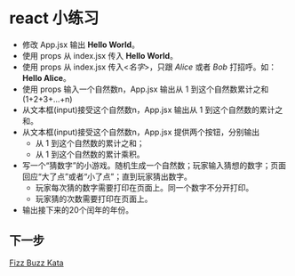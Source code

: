 # react 小练习 
- 修改 App.jsx 输出 **Hello World**。
- 使用 props 从 index.jsx 传入 **Hello World**。
- 使用 props 从 index.jsx 传入<*名字*>，只跟 *Alice* 或者 *Bob* 打招呼。如：**Hello Alice**。
- 使用 props 输入一个自然数n，App.jsx 输出从 1 到这个自然数累计之和(1+2+3+...+n)
- 从文本框(input)接受这个自然数n，App.jsx 输出从 1 到这个自然数的累计之和。
- 从文本框(input)接受这个自然数n，App.jsx 提供两个按钮，分别输出
    - 从 1 到这个自然数的累计之和；
    - 从 1 到这个自然数的累计乘积。
- 写一个“猜数字”的小游戏。随机生成一个自然数；玩家输入猜想的数字；页面回应“大了点”或者“小了点”；直到玩家猜出数字。
    - 玩家每次猜的数字需要打印在页面上。同一个数字不分开打印。
    - 玩家猜的次数需要打印在页面上。
- 输出接下来的20个闰年的年份。

## 下一步
[Fizz Buzz Kata](./fizz-buzz-kata.md)